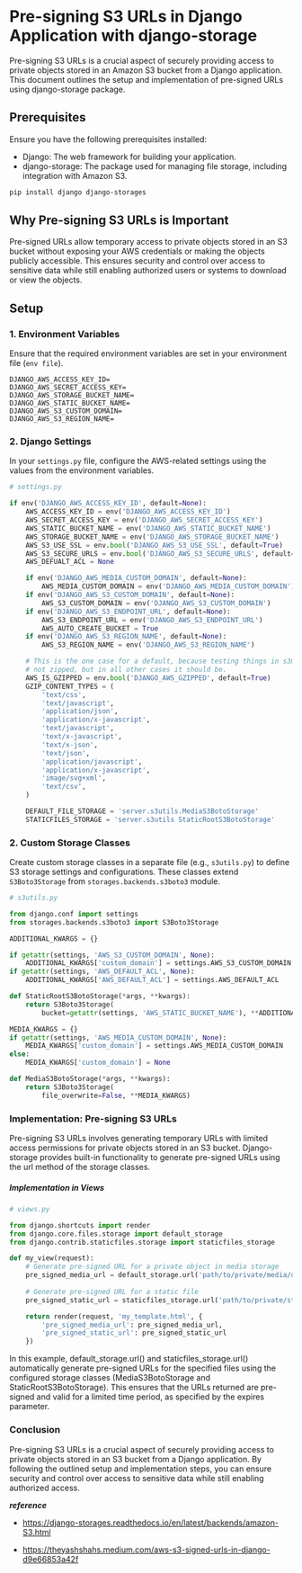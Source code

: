 # Pre-signing S3 URLs in Django Application with django-storage

Pre-signing S3 URLs is a crucial aspect of securely providing access to private objects stored in an Amazon S3 bucket from a Django application. This document outlines the setup and implementation of pre-signed URLs using django-storage package.

## Prerequisites

Ensure you have the following prerequisites installed:

- Django: The web framework for building your application.
- django-storage: The package used for managing file storage, including integration with Amazon S3.

```bash
pip install django django-storages
```

## Why Pre-signing S3 URLs is Important

Pre-signed URLs allow temporary access to private objects stored in an S3 bucket without exposing your AWS credentials or making the objects publicly accessible. This ensures security and control over access to sensitive data while still enabling authorized users or systems to download or view the objects.

## Setup

### 1. Environment Variables

Ensure that the required environment variables are set in your environment file (`env file`).

```text
DJANGO_AWS_ACCESS_KEY_ID=
DJANGO_AWS_SECRET_ACCESS_KEY=
DJANGO_AWS_STORAGE_BUCKET_NAME=
DJANGO_AWS_STATIC_BUCKET_NAME=
DJANGO_AWS_S3_CUSTOM_DOMAIN=
DJANGO_AWS_S3_REGION_NAME=
```

### 2. Django Settings

In your `settings.py` file, configure the AWS-related settings using the values from the environment variables.

```python
# settings.py

if env('DJANGO_AWS_ACCESS_KEY_ID', default=None):
    AWS_ACCESS_KEY_ID = env('DJANGO_AWS_ACCESS_KEY_ID')
    AWS_SECRET_ACCESS_KEY = env('DJANGO_AWS_SECRET_ACCESS_KEY')
    AWS_STATIC_BUCKET_NAME = env('DJANGO_AWS_STATIC_BUCKET_NAME')
    AWS_STORAGE_BUCKET_NAME = env('DJANGO_AWS_STORAGE_BUCKET_NAME')
    AWS_S3_USE_SSL = env.bool('DJANGO_AWS_S3_USE_SSL', default=True)
    AWS_S3_SECURE_URLS = env.bool('DJANGO_AWS_S3_SECURE_URLS', default=True)
    AWS_DEFUALT_ACL = None

    if env('DJANGO_AWS_MEDIA_CUSTOM_DOMAIN', default=None):
        AWS_MEDIA_CUSTOM_DOMAIN = env('DJANGO_AWS_MEDIA_CUSTOM_DOMAIN')
    if env('DJANGO_AWS_S3_CUSTOM_DOMAIN', default=None):
        AWS_S3_CUSTOM_DOMAIN = env('DJANGO_AWS_S3_CUSTOM_DOMAIN')
    if env('DJANGO_AWS_S3_ENDPOINT_URL', default=None):
        AWS_S3_ENDPOINT_URL = env('DJANGO_AWS_S3_ENDPOINT_URL')
        AWS_AUTO_CREATE_BUCKET = True
    if env('DJANGO_AWS_S3_REGION_NAME', default=None):
        AWS_S3_REGION_NAME = env('DJANGO_AWS_S3_REGION_NAME')

    # This is the one case for a default, because testing things in s3mock requires
    # not zipped, but in all other cases it should be.
    AWS_IS_GZIPPED = env.bool('DJANGO_AWS_GZIPPED', default=True)
    GZIP_CONTENT_TYPES = (
        'text/css',
        'text/javascript',
        'application/json',
        'application/x-javascript',
        'text/javascript',
        'text/x-javascript',
        'text/x-json',
        'text/json',
        'application/javascript',
        'application/x-javascript',
        'image/svg+xml',
        'text/csv',
    )

    DEFAULT_FILE_STORAGE = 'server.s3utils.MediaS3BotoStorage'
    STATICFILES_STORAGE = 'server.s3utils StaticRootS3BotoStorage'
```

### 2. Custom Storage Classes

Create custom storage classes in a separate file (e.g., `s3utils.py`) to define S3 storage settings and configurations. These classes extend `S3Boto3Storage` from `storages.backends.s3boto3` module.

```python
# s3utils.py

from django.conf import settings
from storages.backends.s3boto3 import S3Boto3Storage

ADDITIONAL_KWARGS = {}

if getattr(settings, 'AWS_S3_CUSTOM_DOMAIN', None):
    ADDITIONAL_KWARGS['custom_domain'] = settings.AWS_S3_CUSTOM_DOMAIN
if getattr(settings, 'AWS_DEFAULT_ACL', None):
    ADDITIONAL_KWARGS['AWS_DEFAULT_ACL'] = settings.AWS_DEFAULT_ACL

def StaticRootS3BotoStorage(*args, **kwargs):
    return S3Boto3Storage(
        bucket=getattr(settings, 'AWS_STATIC_BUCKET_NAME'), **ADDITIONAL_KWARGS)

MEDIA_KWARGS = {}
if getattr(settings, 'AWS_MEDIA_CUSTOM_DOMAIN', None):
    MEDIA_KWARGS['custom_domain'] = settings.AWS_MEDIA_CUSTOM_DOMAIN
else:
    MEDIA_KWARGS['custom_domain'] = None

def MediaS3BotoStorage(*args, **kwargs):
    return S3Boto3Storage(
        file_overwrite=False, **MEDIA_KWARGS)
```

### Implementation: Pre-signing S3 URLs

Pre-signing S3 URLs involves generating temporary URLs with limited access permissions for private objects stored in an S3 bucket. Django-storage provides built-in functionality to generate pre-signed URLs using the url method of the storage classes.

##### Implementation in Views

```python
# views.py

from django.shortcuts import render
from django.core.files.storage import default_storage
from django.contrib.staticfiles.storage import staticfiles_storage

def my_view(request):
    # Generate pre-signed URL for a private object in media storage
    pre_signed_media_url = default_storage.url('path/to/private/media/object', expires=3600)
    
    # Generate pre-signed URL for a static file
    pre_signed_static_url = staticfiles_storage.url('path/to/private/static/file')

    return render(request, 'my_template.html', {
        'pre_signed_media_url': pre_signed_media_url,
        'pre_signed_static_url': pre_signed_static_url
    })
```

In this example, default_storage.url() and staticfiles_storage.url() automatically generate pre-signed URLs for the specified files using the configured storage classes (MediaS3BotoStorage and StaticRootS3BotoStorage). This ensures that the URLs returned are pre-signed and valid for a limited time period, as specified by the expires parameter.

### Conclusion

Pre-signing S3 URLs is a crucial aspect of securely providing access to private objects stored in an S3 bucket from a Django application. By following the outlined setup and implementation steps, you can ensure security and control over access to sensitive data while still enabling authorized access.

***reference***

- <https://django-storages.readthedocs.io/en/latest/backends/amazon-S3.html>

- <https://theyashshahs.medium.com/aws-s3-signed-urls-in-django-d9e66853a42f>
